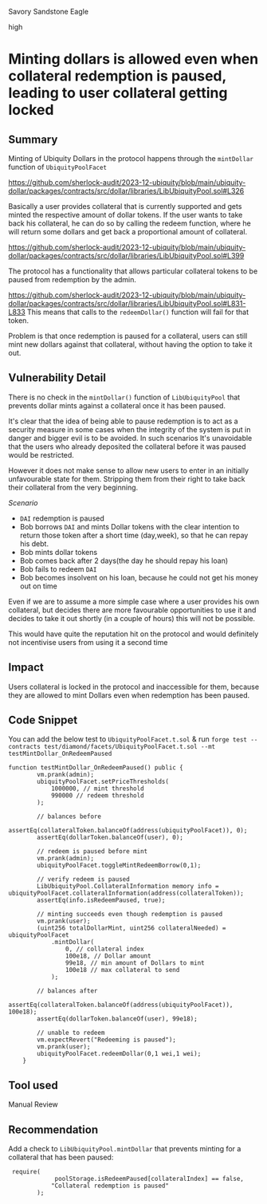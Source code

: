 Savory Sandstone Eagle

high

# Minting dollars is allowed even when collateral redemption is paused, leading to user collateral getting locked

## Summary
Minting of Ubiquity Dollars in the protocol happens through the `mintDollar` function of  `UbiquityPoolFacet`

https://github.com/sherlock-audit/2023-12-ubiquity/blob/main/ubiquity-dollar/packages/contracts/src/dollar/libraries/LibUbiquityPool.sol#L326


Basically a user provides collateral that is currently supported and gets minted the respective amount of dollar tokens. If the user wants to take back his collateral, he can do so by calling the redeem function, where he will return some dollars and get back a proportional amount of collateral.

https://github.com/sherlock-audit/2023-12-ubiquity/blob/main/ubiquity-dollar/packages/contracts/src/dollar/libraries/LibUbiquityPool.sol#L399

The protocol has a functionality that allows particular collateral tokens to be paused from redemption by the admin. 

https://github.com/sherlock-audit/2023-12-ubiquity/blob/main/ubiquity-dollar/packages/contracts/src/dollar/libraries/LibUbiquityPool.sol#L831-L833
This means that calls to the `redeemDollar()` function will fail for that token.

Problem is that once redemption is paused for a collateral, users can still mint new dollars against that collateral, without having the option to take it out.

## Vulnerability Detail
There is no check in the `mintDollar()` function of `LibUbiquityPool` that prevents dollar mints against a collateral once it has been paused.

It's clear that the idea of being able to pause redemption is to act as  a security measure in some cases when the integrity of the system is put in danger and bigger evil is to be avoided. In such scenarios It's unavoidable that the users who already deposited the collateral before it was paused would be restricted.

However it does not make sense to allow new users to enter in an initially unfavourable state for them. Stripping them from their right to take back their collateral from the very beginning.


*Scenario*
- `DAI` redemption is paused
- Bob borrows `DAI` and mints Dollar tokens with the clear intention to return those token after a short time (day,week), so that he can repay his debt.
- Bob mints dollar tokens 
- Bob comes back after 2 days(the day he should repay his loan)
- Bob fails to redeem `DAI`
- Bob becomes insolvent on his loan, because he could not get his money out on time

Even if we are to assume a more simple case where a user provides his own collateral, but decides there are more favourable opportunities to use it and decides to take it out shortly (in a couple of hours) this will not be possible.

This would have quite the reputation hit on the protocol and would definitely not incentivise users from using it a second time

## Impact
Users collateral is locked in the protocol and inaccessible for them, because they are allowed to mint Dollars even when redemption has been paused.

## Code Snippet
You can add the below test to `UbiquityPoolFacet.t.sol` & run `forge test --contracts test/diamond/facets/UbiquityPoolFacet.t.sol --mt testMintDollar_OnRedeemPaused `

```solidity
function testMintDollar_OnRedeemPaused() public {
        vm.prank(admin);
        ubiquityPoolFacet.setPriceThresholds(
            1000000, // mint threshold
            990000 // redeem threshold
        );

        // balances before
        assertEq(collateralToken.balanceOf(address(ubiquityPoolFacet)), 0);
        assertEq(dollarToken.balanceOf(user), 0);

        // redeem is paused before mint
        vm.prank(admin);
        ubiquityPoolFacet.toggleMintRedeemBorrow(0,1);

        // verify redeem is paused
        LibUbiquityPool.CollateralInformation memory info = ubiquityPoolFacet.collateralInformation(address(collateralToken));
        assertEq(info.isRedeemPaused, true);

        // minting succeeds even though redemption is paused
        vm.prank(user);
        (uint256 totalDollarMint, uint256 collateralNeeded) = ubiquityPoolFacet
            .mintDollar(
                0, // collateral index
                100e18, // Dollar amount
                99e18, // min amount of Dollars to mint
                100e18 // max collateral to send
            );

        // balances after
        assertEq(collateralToken.balanceOf(address(ubiquityPoolFacet)), 100e18);
        assertEq(dollarToken.balanceOf(user), 99e18);

        // unable to redeem
        vm.expectRevert("Redeeming is paused");
        vm.prank(user);
        ubiquityPoolFacet.redeemDollar(0,1 wei,1 wei);
    }
```

## Tool used

Manual Review

## Recommendation
Add a check to `LibUbiquityPool.mintDollar` that prevents minting for a collateral that has been paused:

```solidity
 require(
             poolStorage.isRedeemPaused[collateralIndex] == false,
            "Collateral redemption is paused"
        );
```
